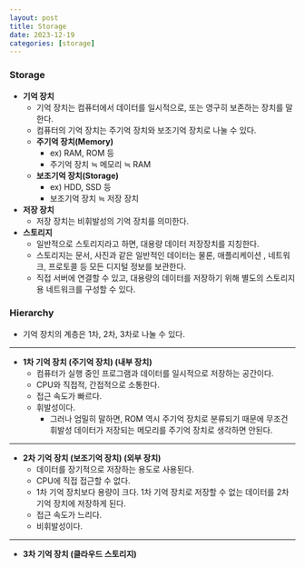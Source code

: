 ```yaml
---
layout: post
title: Storage
date: 2023-12-19
categories: [storage]
---
```

### Storage
- **기억 장치**
    - 기억 장치는 컴퓨터에서 데이터를 일시적으로, 또는 영구히 보존하는 장치를 말한다.
    - 컴퓨터의 기억 장치는 주기억 장치와 보조기억 장치로 나눌 수 있다.
    - **주기억 장치(Memory)**
        - ex) RAM, ROM 등
        - 주기억 장치 ≒ 메모리 ≒ RAM
    - **보조기억 장치(Storage)**
        - ex) HDD, SSD 등
        - 보조기억 장치 ≒ 저장 장치
- **저장 장치**
    - 저장 장치는 비휘발성의 기억 장치를 의미한다.
- **스토리지**
    - 일반적으로 스토리지라고 하면, 대용량 데이터 저장장치를 지칭한다.
    - 스토리지는 문서, 사진과 같은 일반적인 데이터는 물론, 애플리케이션 , 네트워크, 프로토콜 등 모든 디지털 정보를 보관한다.
    - 직접 서버에 연결할 수 있고, 대용량의 데이터를 저장하기 위해 별도의 스토리지용 네트워크를 구성할 수 있다.
        
### Hierarchy

- 기억 장치의 계층은 1차, 2차, 3차로 나눌 수 있다.

---
- **1차 기억 장치 (주기억 장치) (내부 장치)**
    - 컴퓨터가 실행 중인 프로그램과 데이터를 일시적으로 저장하는 공간이다.
    - CPU와 직접적, 간접적으로 소통한다.
    - 접근 속도가 빠르다.
    - 휘발성이다.
        - 그러나 엄밀히 말하면, ROM 역시 주기억 장치로 분류되기 때문에 무조건 휘발성 데이터가 저장되는 메모리를 주기억 장치로 생각하면 안된다.

---

- **2차 기억 장치 (보조기억 장치) (외부 장치)**
    - 데이터를 장기적으로 저장하는 용도로 사용된다.
    - CPU에 직접 접근할 수 없다.
    - 1차 기억 장치보다 용량이 크다. 1차 기억 장치로 저장할 수 없는 데이터를 2차 기억 장치에 저장하게 된다.
    - 접근 속도가 느리다.
    - 비휘발성이다.

---

- **3차 기억 장치 (클라우드 스토리지)**